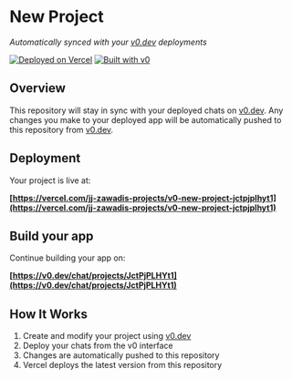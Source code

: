 # New Project

*Automatically synced with your [v0.dev](https://v0.dev) deployments*

[![Deployed on Vercel](https://img.shields.io/badge/Deployed%20on-Vercel-black?style=for-the-badge&logo=vercel)](https://vercel.com/jj-zawadis-projects/v0-new-project-jctpjplhyt1)
[![Built with v0](https://img.shields.io/badge/Built%20with-v0.dev-black?style=for-the-badge)](https://v0.dev/chat/projects/JctPjPLHYt1)

## Overview

This repository will stay in sync with your deployed chats on [v0.dev](https://v0.dev).
Any changes you make to your deployed app will be automatically pushed to this repository from [v0.dev](https://v0.dev).

## Deployment

Your project is live at:

**[https://vercel.com/jj-zawadis-projects/v0-new-project-jctpjplhyt1](https://vercel.com/jj-zawadis-projects/v0-new-project-jctpjplhyt1)**

## Build your app

Continue building your app on:

**[https://v0.dev/chat/projects/JctPjPLHYt1](https://v0.dev/chat/projects/JctPjPLHYt1)**

## How It Works

1. Create and modify your project using [v0.dev](https://v0.dev)
2. Deploy your chats from the v0 interface
3. Changes are automatically pushed to this repository
4. Vercel deploys the latest version from this repository